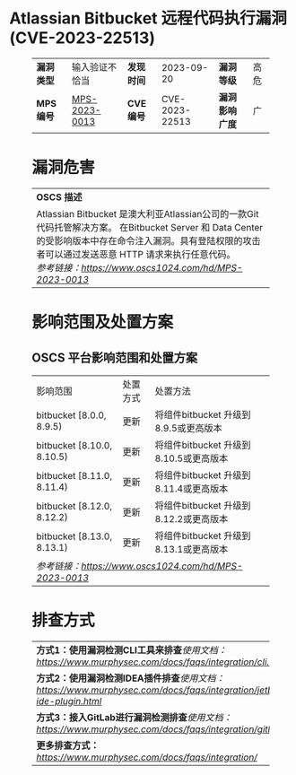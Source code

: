 # Atlassian Bitbucket  远程代码执行漏洞 (CVE-2023-22513)
<figure class="wp-block-table">
    <table>
        <tbody>
        <tr>
            <td><strong>漏洞类型</strong></td>
            <td>输入验证不恰当</td>
            <td><strong>发现时间</strong></td>
            <td>2023-09-20</td>
            <td><strong>漏洞等级</strong></td>
            <td>高危</td>
        </tr>
        <tr>
            <td><strong>MPS编号</strong></td>
            <td><a href="https://www.oscs1024.com/hd/MPS-2023-0013">MPS-2023-0013</a></td>
            <td><strong>CVE编号</strong></td>
            <td>CVE-2023-22513</td>
            <td><strong>漏洞影响广度</strong></td>
            <td>广</td>
        </tr>
        </tbody>
    </table>
</figure>


<figure class="wp-block-table">
    <h1 class="wp-block-heading">漏洞危害</h1>
    <table>
        <tbody>
        <tr>
            <td><strong>OSCS 描述</strong></td>
        </tr>
        <tr>
            <td>Atlassian Bitbucket 是澳大利亚Atlassian公司的一款Git代码托管解决方案。
在Bitbucket Server 和 Data Center 的受影响版本中存在命令注入漏洞。具有登陆权限的攻击者可以通过发送恶意 HTTP 请求来执行任意代码。<br><em>参考链接：<a
                    href="https://www.oscs1024.com/hd/MPS-2023-0013">https://www.oscs1024.com/hd/MPS-2023-0013</a></em>
            </td>
        </tr>
        </tbody>
    </table>
</figure>


<figure class="wp-block-table alignleft">
    <h1 class="wp-block-heading">影响范围及处置方案</h1>
    <h2 class="wp-block-heading"><strong>OSCS</strong> <strong>平台影响范围和处置方案</strong></h2>
    <table>
        <tbody>
        <tr>
            <td>影响范围</td>
            <td>处置方式</td>
            <td>处置方法</td>
        </tr>
        <tr><td rowspan="1">bitbucket [8.0.0, 8.9.5)</td><td>更新</td><td>将组件bitbucket 升级到 8.9.5或更高版本</td></tr><tr><td rowspan="1">bitbucket [8.10.0, 8.10.5)</td><td>更新</td><td>将组件bitbucket 升级到 8.10.5或更高版本</td></tr><tr><td rowspan="1">bitbucket [8.11.0, 8.11.4)</td><td>更新</td><td>将组件bitbucket 升级到 8.11.4或更高版本</td></tr><tr><td rowspan="1">bitbucket [8.12.0, 8.12.2)</td><td>更新</td><td>将组件bitbucket 升级到 8.12.2或更高版本</td></tr><tr><td rowspan="1">bitbucket [8.13.0, 8.13.1)</td><td>更新</td><td>将组件bitbucket 升级到 8.13.1或更高版本</td></tr>
        <tr>
            <td colspan="3"><em>参考链接：</em><em><a
                    href="https://www.oscs1024.com/hd/MPS-2023-0013">https://www.oscs1024.com/hd/MPS-2023-0013</a></em></td>
        </tr>
        </tbody>
    </table>
</figure>


<figure class="wp-block-table">
    <h1 class="wp-block-heading">排查方式</h1>
    <table>
        <tbody>
        <tr>
            <td><strong>方式1：使用漏洞检测CLI工具来排查</strong><em>使用文档：<a
                    href="https://www.murphysec.com/docs/faqs/integration/cli.html">https://www.murphysec.com/docs/faqs/integration/cli.html</a></em>
            </td>
        </tr>
        <tr>
            <td><strong>方式2：使用漏洞检测IDEA插件排查</strong><em>使用文档：<a
                    href="https://www.murphysec.com/docs/faqs/integration/jetbrains-ide-plugin.html">https://www.murphysec.com/docs/faqs/integration/jetbrains-ide-plugin.html</a></em>
            </td>
        </tr>
        <tr>
            <td><strong>方式3：接入GitLab进行漏洞检测排查</strong><em>使用文档：<a
                    href="https://www.murphysec.com/docs/faqs/integration/gitlab.html">https://www.murphysec.com/docs/faqs/integration/gitlab.html</a></em>
            </td>
        </tr>
        <tr>
            <td><strong>更多排查方式：</strong><em><a
                    href="https://www.murphysec.com/docs/faqs/integration/">https://www.murphysec.com/docs/faqs/integration/</a></em>
            </td>
        </tr>
        </tbody>
    </table>
</figure>